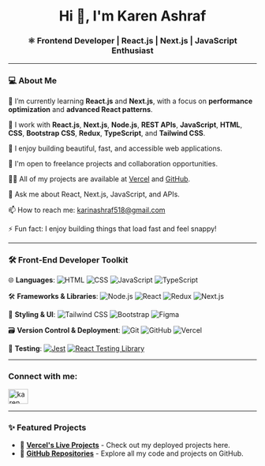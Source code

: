 <h1 align="center">Hi 👋, I'm Karen Ashraf</h1>
<h3 align="center">⚛️ Frontend Developer | React.js | Next.js | JavaScript Enthusiast</h3>

---

### 💻 About Me

🌱 I’m currently learning **React.js** and **Next.js**, with a focus on **performance optimization** and **advanced React patterns**.

💼 I work with **React.js**, **Next.js**, **Node.js**, **REST APIs**, **JavaScript**, **HTML**, **CSS**, **Bootstrap CSS**, **Redux**, **TypeScript**, and **Tailwind CSS**.

🧠 I enjoy building beautiful, fast, and accessible web applications.

🚀 I'm open to freelance projects and collaboration opportunities.

👨‍💻 All of my projects are available at [Vercel](https://vercel.com/karen-programmer-projects) and [GitHub](https://github.com/KarenAshraf374).

💬 Ask me about React, Next.js, JavaScript, and APIs.

📫 How to reach me: karinashraf518@gmail.com

⚡ Fun fact: I enjoy building things that load fast and feel snappy!

---

### 🛠️ Front-End Developer Toolkit

🌐 **Languages**:
![HTML](https://img.shields.io/badge/-HTML5-E34F26?style=flat-square&logo=html5&logoColor=white)
![CSS](https://img.shields.io/badge/-CSS3-1572B6?style=flat-square&logo=css3)
![JavaScript](https://img.shields.io/badge/-JavaScript-F7DF1E?style=flat-square&logo=javascript&logoColor=black)
![TypeScript](https://img.shields.io/badge/-TypeScript-3178C6?style=flat-square&logo=typescript&logoColor=white)

🛠️ **Frameworks & Libraries**:
![Node.js](https://img.shields.io/badge/-Node.js-339933?style=flat-square&logo=node.js&logoColor=white)
![React](https://img.shields.io/badge/-React-61DAFB?style=flat-square&logo=react&logoColor=white)
![Redux](https://img.shields.io/badge/-Redux-764ABC?style=flat-square&logo=redux&logoColor=white)
![Next.js](https://img.shields.io/badge/-Next.js-000000?style=flat-square&logo=next.js)

🎨 **Styling & UI**:
![Tailwind CSS](https://img.shields.io/badge/-TailwindCSS-38B2AC?style=flat-square&logo=tailwind-css&logoColor=white)
![Bootstrap](https://img.shields.io/badge/-Bootstrap-563D7C?style=flat-square&logo=bootstrap&logoColor=white)
![Figma](https://img.shields.io/badge/-Figma-F24E1E?style=flat-square&logo=figma&logoColor=white)

🗃️ **Version Control & Deployment**:
![Git](https://img.shields.io/badge/-Git-F05032?style=flat-square&logo=git&logoColor=white)
![GitHub](https://img.shields.io/badge/-GitHub-181717?style=flat-square&logo=github)
![Vercel](https://img.shields.io/badge/-Vercel-000000?style=flat-square&logo=vercel&logoColor=white)

🧪 **Testing**:
[![Jest](https://img.shields.io/badge/Jest-C21325?style=flat&logo=jest&logoColor=white)](https://jestjs.io)
[![React Testing Library](https://img.shields.io/badge/Testing%20Library-FF4154?style=flat&logo=testing-library&logoColor=white)](https://testing-library.com/docs/react-testing-library/intro/)

---

<h3 align="left">Connect with me:</h3>
<p align="left">
<a href="https://linkedin.com/in/karen ashraf" target="blank"><img align="center" src="https://raw.githubusercontent.com/rahuldkjain/github-profile-readme-generator/master/src/images/icons/Social/linked-in-alt.svg" alt="karen ashraf" height="30" width="40" /></a>
</p>

---

### ✨ Featured Projects

* 🔗 [**Vercel's Live Projects**](https://vercel.com/karen-programmer-projects) - Check out my deployed projects here.
* 🔗 [**GitHub Repositories**](https://github.com/KarinAshraf500?tab=repositories) - Explore all my code and projects on GitHub.
